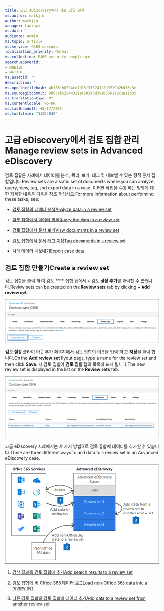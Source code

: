 ```yaml
---
title: 고급 eDiscovery에서 검토 집합 관리
ms.author: markjjo
author: markjjo
manager: laurawi
ms.date: ''
audience: Admin
ms.topic: article
ms.service: O365-seccomp
localization_priority: Normal
ms.collection: M365-security-compliance
search.appverid:
- MOE150
- MET150
ms.assetid: ''
description: ''
ms.openlocfilehash: 4bf85fb8294ce7d95f31574112b9719b2b633c3e
ms.sourcegitcommit: 9d67cb52544321a430343d39eb336112c1a11d35
ms.translationtype: MT
ms.contentlocale: ko-KR
ms.lasthandoff: 05/17/2019
ms.locfileid: "34154040"
---
```

# <a name="manage-review-sets-in-advanced-ediscovery"></a><span data-ttu-id="07a9e-102">고급 eDiscovery에서 검토 집합 관리</span><span class="sxs-lookup"><span data-stu-id="07a9e-102">Manage review sets in Advanced eDiscovery</span></span>

<span data-ttu-id="07a9e-103">검토 집합은 사례에서 데이터를 분석, 쿼리, 보기, 태그 및 내보낼 수 있는 정적 문서 집합입니다.</span><span class="sxs-lookup"><span data-stu-id="07a9e-103">Review sets are a static set of documents where you can analyze, query, view, tag, and export data in a case.</span></span> <span data-ttu-id="07a9e-104">이러한 작업을 수행 하는 방법에 대 한 자세한 내용은 다음을 참조 하십시오.</span><span class="sxs-lookup"><span data-stu-id="07a9e-104">For more information about performing these tasks, see:</span></span>

- [<span data-ttu-id="07a9e-105">검토 집합의 데이터 분석</span><span class="sxs-lookup"><span data-stu-id="07a9e-105">Analyze data in a review set</span></span>](analyzing-data-in-review-set.md)

- [<span data-ttu-id="07a9e-106">검토 집합에서 데이터 쿼리</span><span class="sxs-lookup"><span data-stu-id="07a9e-106">Query the data in a review set</span></span>](review-set-search.md)

- [<span data-ttu-id="07a9e-107">검토 집합에서 문서 보기</span><span class="sxs-lookup"><span data-stu-id="07a9e-107">View documents in a review set</span></span>](view-documents-in-review-set.md)

- [<span data-ttu-id="07a9e-108">검토 집합에서 문서 태그 지정</span><span class="sxs-lookup"><span data-stu-id="07a9e-108">Tag documents in a review set</span></span>](tagging-documents.md)

- [<span data-ttu-id="07a9e-109">사례 데이터 내보내기</span><span class="sxs-lookup"><span data-stu-id="07a9e-109">Export case data</span></span>](exporting-data-ediscover20.md)

## <a name="create-a-review-set"></a><span data-ttu-id="07a9e-110">검토 집합 만들기</span><span class="sxs-lookup"><span data-stu-id="07a9e-110">Create a review set</span></span>

<span data-ttu-id="07a9e-111">검토 집합을 클릭 하 여 검토 \*\*\*\* 집합 탭에서 + 검토 **설정 추가**를 클릭할 수 있습니다.</span><span class="sxs-lookup"><span data-stu-id="07a9e-111">Review sets can be created on the **Review sets** tab by clicking **+ Add review set**.</span></span>

![검토 설정 추가](../media/f45c51d9-585d-47d1-b7fb-0288715e0b6a.png)

<span data-ttu-id="07a9e-113">**검토 설정** 플라이 아웃 추가 페이지에서 검토 집합의 이름을 입력 하 고 **저장**을 클릭 합니다.</span><span class="sxs-lookup"><span data-stu-id="07a9e-113">On the **Add review set** flyout page, type a name for the review set and then click **Save**.</span></span>  <span data-ttu-id="07a9e-114">새 검토 집합이 **검토 집합** 탭의 목록에 표시 됩니다.</span><span class="sxs-lookup"><span data-stu-id="07a9e-114">The new review set is displayed in the list on the **Review sets** tab.</span></span>

![검토 설정 탭에 나열 된 새 검토 집합](../media/AeDnewreviewset.png)

<span data-ttu-id="07a9e-116">고급 eDiscovery 사례에서는 세 가지 방법으로 검토 집합에 데이터를 추가할 수 있습니다.</span><span class="sxs-lookup"><span data-stu-id="07a9e-116">There are three different ways to add data to a review set in an Advanced eDiscovery case.</span></span>

![검토 집합에 추가 하는 세 가지 방법](../media/1f1f4efd-c03b-4255-bc3d-df358e56549c.png)

1. [<span data-ttu-id="07a9e-118">검색 결과를 검토 집합에 추가</span><span class="sxs-lookup"><span data-stu-id="07a9e-118">Add search results to a review set</span></span>](add-data-to-review-set.md)

2. [<span data-ttu-id="07a9e-119">검토 집합에 비 Office 365 데이터 로드</span><span class="sxs-lookup"><span data-stu-id="07a9e-119">Load non-Office 365 data into a review set</span></span>](load-non-office365-data.md)

3. [<span data-ttu-id="07a9e-120">다른 검토 집합의 검토 집합에 데이터 추가</span><span class="sxs-lookup"><span data-stu-id="07a9e-120">Add data to a review set from another review set</span></span>](add-data-to-review-set-from-another-review-set.md)